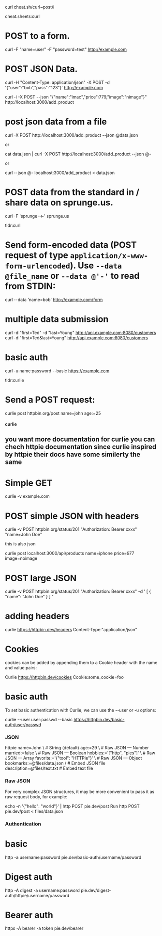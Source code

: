 curl cheat.sh/curl~post/i



 cheat.sheets:curl
# POST to a form.
curl -F "name=user" -F "password=test" http://example.com

# POST JSON Data.
curl -H "Content-Type: application/json" -X POST -d '{"user":"bob","pass":"123"}' http://example.com

curl -i -X POST --json "{\"name\":\"imac\",\"price\":779,\"image\":\"nimage\"}" http://localhost:3000/add_product


# post json data from a file

curl -X POST http://localhost:3000/add_product --json @data.json

or

cat data.json | curl -X POST http://localhost:3000/add_product --json @-

or

curl --json @- localhost:3000/add_product < data.json



# POST data from the standard in / share data on sprunge.us.
curl -F 'sprunge=<-' sprunge.us

 tldr:curl
# Send form-encoded data (POST request of type `application/x-www-form-urlencoded`). Use `--data @file_name` or `--data @'-'` to read from STDIN:
curl --data 'name=bob' http://example.com/form



# multiple data submission
curl -d "first=Ted" -d "last=Young" http://api.example.com:8080/customers
curl -d "first=Ted&last=Young" http://api.example.com:8080/customers



# basic auth

curl -u name:password --basic https://example.com




 tldr:curlie
# Send a POST request:
curlie post httpbin.org/post name=john age:=25



#### curlie
## you want more documentation for curlie you can chech httpie documentation since curlie inspired by httpie their docs have some similerty the same

# Simple GET
curlie -v example.com


# POST simple JSON with headers

curlie -v POST httpbin.org/status/201 "Authorization: Bearer xxxx" "name=John Doe"

this is also json

curlie post localhost:3000/api/products name=iphone price=977 image=noimage


# POST large JSON

curlie -v POST httpbin.org/status/201 "Authorization: Bearer xxxx" -d '
[
    {
        "name": "John Doe"
    }
]
'


# adding headers

curlie https://httpbin.dev/headers Content-Type:"application/json"


# Cookies
 cookies can be added by appending them to a Cookie header with the name and value pairs:

Curlie https://httpbin.dev/cookies Cookie:some_cookie=foo


# basic auth
To set basic authentication with Curlie, we can use the --user or -u options:

curlie --user user:passwd --basic https://httpbin.dev/basic-auth/user/passwd



### JSON
httpie
name=John \                        # String (default)
    age:=29 \                          # Raw JSON — Number
    married:=false \                   # Raw JSON — Boolean
    hobbies:='["http", "pies"]' \      # Raw JSON — Array
    favorite:='{"tool": "HTTPie"}' \   # Raw JSON — Object
    bookmarks:=@files/data.json \      # Embed JSON file
    description=@files/text.txt        # Embed text file




### Raw JSON
For very complex JSON structures, it may be more convenient to pass it as raw request body, for example:

echo -n '{"hello": "world"}' | http POST pie.dev/post
Run
http POST pie.dev/post < files/data.json





### Authentication

# basic
http -a username:password pie.dev/basic-auth/username/password


# Digest auth
http -A digest -a username:password pie.dev/digest-auth/httpie/username/password


# Bearer auth
https -A bearer -a token pie.dev/bearer



